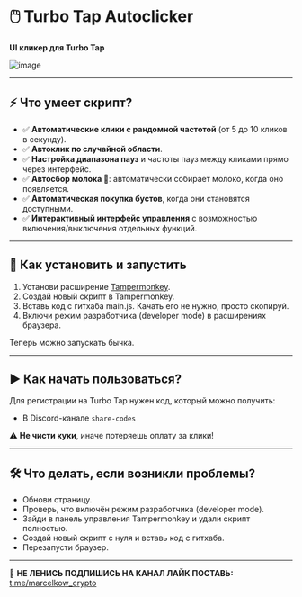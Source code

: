 # 🖱️ Turbo Tap Autoclicker

**UI кликер для Turbo Tap**

![image](https://github.com/user-attachments/assets/19e1e52a-33bf-4a76-9435-21abe25c3f91)

---

## ⚡ Что умеет скрипт?

- ✅ **Автоматические клики с рандомной частотой** (от 5 до 10 кликов в секунду).
- ✅ **Автоклик по случайной области**.
- ✅ **Настройка диапазона пауз** и частоты пауз между кликами прямо через интерфейс.
- ✅ **Автосбор молока 🥛**: автоматически собирает молоко, когда оно появляется.
- ✅ **Автоматическая покупка бустов**, когда они становятся доступными.
- ✅ **Интерактивный интерфейс управления** с возможностью включения/выключения отдельных функций.


---

## 🚀 Как установить и запустить

1. Установи расширение [Tampermonkey](https://www.tampermonkey.net/).
2. Создай новый скрипт в Tampermonkey.
3. Вставь код с гитхаба main.js. Качать его не нужно, просто скопируй.
4. Включи режим разработчика (developer mode) в расширениях браузера.

Теперь можно запускать бычка.

---

## ▶️ Как начать пользоваться?

Для регистрации на Turbo Tap нужен код, который можно получить:

- В Discord-канале `share-codes`

⚠️ **Не чисти куки**, иначе потеряешь оплату за клики!

---

## 🛠️ Что делать, если возникли проблемы?

- Обнови страницу.
- Проверь, что включён режим разработчика (developer mode).
- Зайди в панель управления Tampermonkey и удали скрипт полностью.
- Создай новый скрипт с нуля и вставь код с гитхаба.
- Перезапусти браузер.

---

📱 **НЕ ЛЕНИСЬ ПОДПИШИСЬ НА КАНАЛ ЛАЙК ПОСТАВЬ:** [t.me/marcelkow_crypto](https://t.me/marcelkow_crypto)

